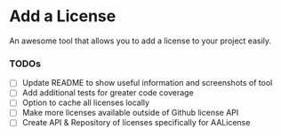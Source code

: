 # Add a License

An awesome tool that allows you to add a license to your project easily.

### TODOs

- [ ] Update README to show useful information and screenshots of tool
- [ ] Add additional tests for greater code coverage
- [ ] Option to cache all licenses locally
- [ ] Make more licenses available outside of Github license API
- [ ] Create API & Repository of licenses specifically for AALicense
